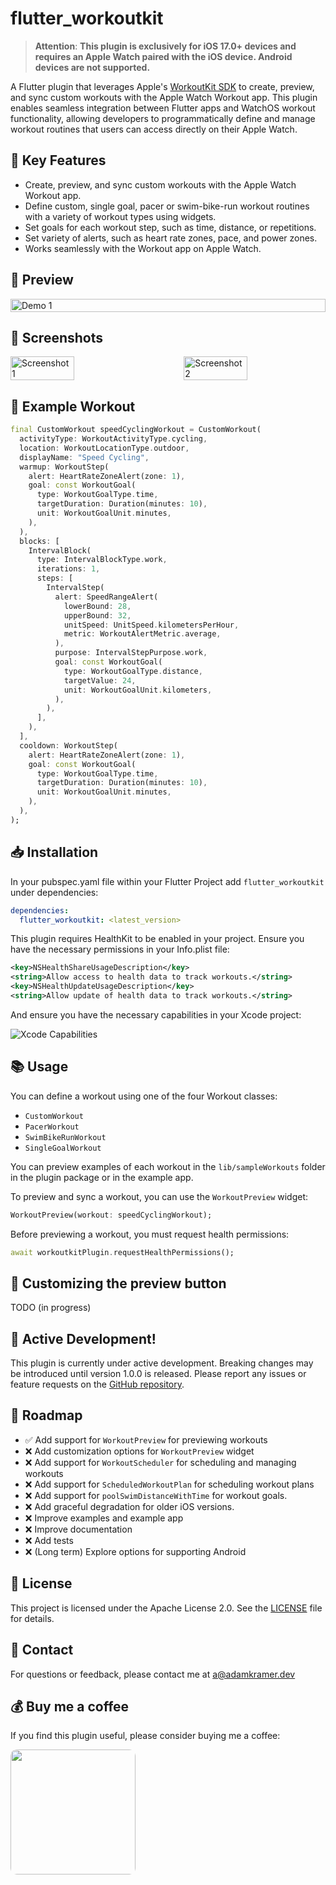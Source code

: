 # flutter_workoutkit

> **Attention**: **This plugin is exclusively for iOS 17.0+ devices and requires an Apple Watch paired with the iOS device. Android devices are not supported.**

A Flutter plugin that leverages Apple's [WorkoutKit SDK](https://developer.apple.com/documentation/workoutkit) to create, preview, and sync custom workouts with the Apple Watch Workout app. This plugin enables seamless integration between Flutter apps and WatchOS workout functionality, allowing developers to programmatically define and manage workout routines that users can access directly on their Apple Watch.

## 🔑 Key Features

- Create, preview, and sync custom workouts with the Apple Watch Workout app.
- Define custom, single goal, pacer or swim-bike-run workout routines with a variety of workout types using widgets.
- Set goals for each workout step, such as time, distance, or repetitions.
- Set variety of alerts, such as heart rate zones, pace, and power zones.
- Works seamlessly with the Workout app on Apple Watch.

## 🎥 Preview

<div style="display: flex; justify-content: space-between;">
    <img src="screenshots/demo.gif" width="100%" alt="Demo 1">
</div>

## 📸 Screenshots

<div style="display: flex; justify-content: space-between;">
    <img src="screenshots/1.png" width="45%" alt="Screenshot 1">
    <img src="screenshots/2.png" width="45%" alt="Screenshot 2">
</div>

## 📝 Example Workout

```dart
final CustomWorkout speedCyclingWorkout = CustomWorkout(
  activityType: WorkoutActivityType.cycling,
  location: WorkoutLocationType.outdoor,
  displayName: "Speed Cycling",
  warmup: WorkoutStep(
    alert: HeartRateZoneAlert(zone: 1),
    goal: const WorkoutGoal(
      type: WorkoutGoalType.time,
      targetDuration: Duration(minutes: 10),
      unit: WorkoutGoalUnit.minutes,
    ),
  ),
  blocks: [
    IntervalBlock(
      type: IntervalBlockType.work,
      iterations: 1,
      steps: [
        IntervalStep(
          alert: SpeedRangeAlert(
            lowerBound: 28,
            upperBound: 32,
            unitSpeed: UnitSpeed.kilometersPerHour,
            metric: WorkoutAlertMetric.average,
          ),
          purpose: IntervalStepPurpose.work,
          goal: const WorkoutGoal(
            type: WorkoutGoalType.distance,
            targetValue: 24,
            unit: WorkoutGoalUnit.kilometers,
          ),
        ),
      ],
    ),
  ],
  cooldown: WorkoutStep(
    alert: HeartRateZoneAlert(zone: 1),
    goal: const WorkoutGoal(
      type: WorkoutGoalType.time,
      targetDuration: Duration(minutes: 10),
      unit: WorkoutGoalUnit.minutes,
    ),
  ),
);
```

## 📥 Installation

In your pubspec.yaml file within your Flutter Project add `flutter_workoutkit` under dependencies:

```yaml
dependencies:
  flutter_workoutkit: <latest_version>
```

This plugin requires HealthKit to be enabled in your project. Ensure you have the necessary permissions in your Info.plist file:

```xml
<key>NSHealthShareUsageDescription</key>
<string>Allow access to health data to track workouts.</string>
<key>NSHealthUpdateUsageDescription</key>
<string>Allow update of health data to track workouts.</string>
```

And ensure you have the necessary capabilities in your Xcode project:

![Xcode Capabilities](screenshots/3.png)

## 📚 Usage

You can define a workout using one of the four Workout classes:

- `CustomWorkout`
- `PacerWorkout`
- `SwimBikeRunWorkout`
- `SingleGoalWorkout`

You can preview examples of each workout in the `lib/sampleWorkouts` folder in the plugin package or in the example app.

To preview and sync a workout, you can use the `WorkoutPreview` widget:

```dart
WorkoutPreview(workout: speedCyclingWorkout);
```

Before previewing a workout, you must request health permissions:

```dart
await workoutkitPlugin.requestHealthPermissions();
```

## 🎨 Customizing the preview button

TODO (in progress)

## 🚨 Active Development!

This plugin is currently under active development. Breaking changes may be introduced until version 1.0.0 is released. Please report any issues or feature requests on the [GitHub repository](https://github.com/mhoc/flutter_workoutkit).

## 🚧 Roadmap

- ✅ Add support for `WorkoutPreview` for previewing workouts
- ❌ Add customization options for `WorkoutPreview` widget
- ❌ Add support for `WorkoutScheduler` for scheduling and managing workouts
- ❌ Add support for `ScheduledWorkoutPlan` for scheduling workout plans
- ❌ Add support for `poolSwimDistanceWithTime` for workout goals.
- ❌ Add graceful degradation for older iOS versions.
- ❌ Improve examples and example app
- ❌ Improve documentation
- ❌ Add tests
- ❌ (Long term) Explore options for supporting Android

## 📝 License

This project is licensed under the Apache License 2.0. See the [LICENSE](LICENSE) file for details.

## 📧 Contact

For questions or feedback, please contact me at a@adamkramer.dev

## 💰 Buy me a coffee

If you find this plugin useful, please consider buying me a coffee:

<a href="https://buymeacoffee.com/admkrmr"><img style="width: 200px; border-radius: 10px;" src="screenshots/coffee.png" /></a>
